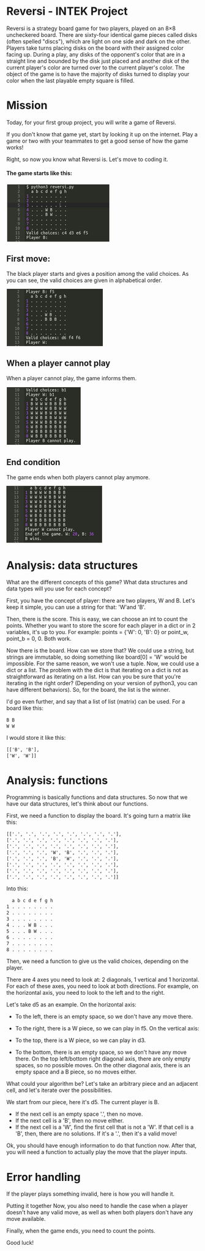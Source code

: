 # Reversi - INTEK Project
Reversi is a strategy board game for two players, played on an 8×8 uncheckered board. There are sixty-four identical game pieces called disks (often spelled "discs"), which are light on one side and dark on the other. Players take turns placing disks on the board with their assigned color facing up. During a play, any disks of the opponent's color that are in a straight line and bounded by the disk just placed and another disk of the current player's color are turned over to the current player's color.  The object of the game is to have the majority of disks turned to display your color when the last playable empty square is filled.

# Mission
Today, for your first group project, you will write a game of Reversi.

If you don't know that game yet, start by looking it up on the internet. Play a game or two with your teammates to get a good sense of how the game works!

Right, so now you know what Reversi is. Let's move to coding it.

#### The game starts like this:

![start](src/1.png)


## First move:

The black player starts and gives a position among the valid choices. As you can see, the valid choices are given in alphabetical order.

![first_move](src/2.png)

## When a player cannot play
When a player cannot play, the game informs them.

![end](src/3.png)

## End condition
The game ends when both players cannot play anymore.

![result](src/4.png)

# Analysis: data structures
What are the different concepts of this game? What data structures and data types will you use for each concept?

First, you have the concept of player: there are two players, W and B. Let's keep it simple, you can use a string for that: 'W'and 'B'.

Then, there is the score. This is easy, we can choose an int to count the points. Whether you want to store the score for each player in a dict or in 2 variables, it's up to you. For example: points = {'W': 0, 'B': 0} or point_w, point_b = 0, 0. Both work.

Now there is the board. How can we store that? We could use a string, but strings are immutable, so doing something like board[0] = 'W' would be impossible. For the same reason, we won't use a tuple. Now, we could use a dict or a list. The problem with the dict is that iterating on a dict is not as straightforward as iterating on a list. How can you be sure that you're iterating in the right order? (Depending on your version of python3, you can have different behaviors). So, for the board, the list is the winner.

I'd go even further, and say that a list of list (matrix) can be used. For a board like this:

```
B B
W W
```
I would store it like this:

```
[['B', 'B'],
['W', 'W']]
```

# Analysis: functions
Programming is basically functions and data structures. So now that we have our data structures, let's think about our functions.

First, we need a function to display the board. It's going turn a matrix like this:

```
[['.', '.', '.', '.', '.', '.', '.', '.'],
['.', '.', '.', '.', '.', '.', '.', '.'],
['.', '.', '.', '.', '.', '.', '.', '.'],
['.', '.', '.', 'W', 'B', '.', '.', '.'],
['.', '.', '.', 'B', 'W', '.', '.', '.'],
['.', '.', '.', '.', '.', '.', '.', '.'],
['.', '.', '.', '.', '.', '.', '.', '.'],
['.', '.', '.', '.', '.', '.', '.', '.']]
```

Into this:

```
  a b c d e f g h
1 . . . . . . . .
2 . . . . . . . .
3 . . . . . . . .
4 . . . W B . . .
5 . . . B W . . .
6 . . . . . . . .
7 . . . . . . . .
8 . . . . . . . .
```

Then, we need a function to give us the valid choices, depending on the player.

There are 4 axes you need to look at: 2 diagonals, 1 vertical and 1 horizontal. For each of these axes, you need to look at both directions. For example, on the horizontal axis, you need to look to the left and to the right.

Let's take d5 as an example. On the horizontal axis:

- To the left, there is an empty space, so we don't have any move there.

- To the right, there is a W piece, so we can play in f5. On the vertical axis:

- To the top, there is a W piece, so we can play in d3.

- To the bottom, there is an empty space, so we don't have any move there. On the top left/bottom right diagonal axis, there are only empty spaces, so no possible moves. On the other diagonal axis, there is an empty space and a B piece, so no moves either.
  

What could your algorithm be? Let's take an arbitrary piece and an adjacent cell, and let's iterate over the possibilities.

We start from our piece, here it's d5. The current player is B.

- If the next cell is an empty space '.', then no move.
- If the next cell is a 'B', then no move either.
- If the next cell is a 'W', find the first cell that is not a 'W'. If that cell is a 'B', then, there are no solutions. If it's a '.', then it's a valid move!

Ok, you should have enough information to do that function now. After that, you will need a function to actually play the move that the player inputs.

# Error handling
If the player plays something invalid, here is how you will handle it.

Putting it together
Now, you also need to handle the case when a player doesn't have any valid move, as well as when both players don't have any move available.

Finally, when the game ends, you need to count the points.

Good luck!